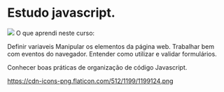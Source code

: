 # Estudo javascript. 

![](https://i.imgur.com/waxVImv.png)
O que aprendi neste curso:

Definir variaveis 
Manipular os elementos da página web. 
Trabalhar bem com eventos do navegador. 
Entender como utilizar e validar formulários. 

Conhecer boas práticas de organização de código Javascript. 

https://cdn-icons-png.flaticon.com/512/1199/1199124.png

